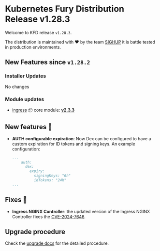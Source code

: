# Kubernetes Fury Distribution Release v1.28.3

Welcome to KFD release `v1.28.3`.

The distribution is maintained with ❤️ by the team [SIGHUP](https://sighup.io/) it is battle tested in production environments.

## New Features since `v1.28.2`

### Installer Updates

No changes

### Module updates

- [ingress](https://github.com/sighupio/fury-kubernetes-ingress) 📦 core module: [**v2.3.3**](https://github.com/sighupio/fury-kubernetes-ingress/releases/tag/v2.3.3)

## New features 🌟

- **AUTH configurable expiration**: Now Dex can be configured to have a custom expiration for ID tokens and signing keys. An example configuration:

  ```yaml
  ...
      auth:
        dex:
          expiry:
            signingKeys: "6h"
            idTokens: "24h"
  ...
  ```

## Fixes 🐞

- **Ingress NGINX Controller**: the updated version of the Ingress NGINX Controller fixes the [CVE-2024-7646](https://github.com/kubernetes/kubernetes/issues/126744).

## Upgrade procedure

Check the [upgrade docs](https://github.com/sighupio/furyctl/tree/main/docs/upgrades/kfd/README.md) for the detailed procedure.
